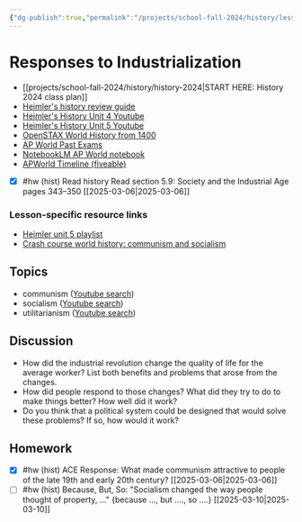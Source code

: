```yaml
---
{"dg-publish":true,"permalink":"/projects/school-fall-2024/history/lessons/5-8-responses-to-industry/"}
---
```



#  Responses to Industrialization

- [[projects/school-fall-2024/history/history-2024\|START HERE: History 2024 class plan]]
- [Heimler's history review guide](https://resources.heimlershistory.com/products/ap-world-heimler-review-guide)
- [Heimler's History Unit 4 Youtube](https://www.youtube.com/playlist?list=PLEHRHjICEfDVG6osVMx-168RjRmHv7eby)
- [Heimler's History Unit 5 Youtube](https://www.youtube.com/playlist?list=PLEHRHjICEfDVqlm9W8s3LiDUJDF_M7eBv)
- [OpenSTAX World History from 1400](https://openstax.org/books/world-history-volume-2/pages/1-introduction)
- [AP World Past Exams](https://apcentral.collegeboard.org/courses/ap-world-history/exam/past-exam-questions)
- [NotebookLM AP World notebook](https://notebooklm.google.com/notebook/94b83796-38ce-42a3-b8c6-61630d55f2a2)
- [APWorld Timeline (fiveable)](https://library.fiveable.me/ap-world/faqs/ultimate-ap-world-timeline/blog/7wbnilPDIokeXB7TZ9e3)


- [x] #hw (hist) Read history  Read section 5.9: Society and the Industrial Age pages 343–350 [[2025-03-06\|2025-03-06]]

### Lesson-specific resource links


- [Heimler unit 5 playlist](https://www.youtube.com/playlist?list=PLEHRHjICEfDVqlm9W8s3LiDUJDF_M7eBv) 
- [Crash course world history: communism and socialism](https://www.youtube.com/watch?v=B3u4EFTwprM&pp=ygUWY29tbXVuaXNtIGNyYXNoIGNvdXJzZQ%3D%3D) 

## Topics


- communism ([Youtube search](https://www.youtube.com/results?search_query=communism))
- socialism ([Youtube search](https://www.youtube.com/results?search_query=socialism))
- utilitarianism ([Youtube search](https://www.youtube.com/results?search_query=utilitarianism))


## Discussion

- How did the industrial revolution change the quality of life for the average worker? List both benefits and problems that arose from the changes.
- How did people respond to those changes? What did they try to do to make things better? How well did it work?
- Do you think that a political system could be designed that would solve these problems? If so, how would it work?

## Homework

- [x] #hw (hist) ACE Response: What made communism attractive to people of the late 19th and early 20th century? [[2025-03-06\|2025-03-06]]
- [ ] #hw (hist) Because, But, So: "Socialism changed the way people thought of property, ..." {because ..., but ...., so ....} [[2025-03-10\|2025-03-10]]
